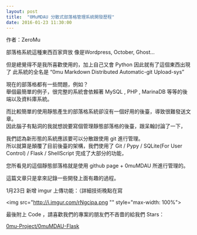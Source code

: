 ```yaml
---
layout: post
title:  "0MuMDAU 分散式部落格管理系統開發歷程" 
date: 2016-01-23 11:30:00
---
```

作者：ZeroMu

部落格系統這種東西百家齊放 像是Wordpress, October, Ghost... 

但是總覺得不是我所喜歡使用的，加上自己又會 Python 因此就有了這個東西出現了
此系統的全名是 “0mu Markdown Distributed Automatic-git Upload-sys”

現在的部落格都有一些問題，例如？   
舉個最簡單的例子，很完整的系統會依賴著 MySQL , PHP , MarinaDB 等等的後端以及資料庫系統。    

而比較簡單的使用靜態產生的部落格系統卻沒有一個好用的後臺，導致很難發送文章。   
因此腦子有點洞的我就想說要寫個管理靜態部落格的後臺，跟呆翰討論了一下，   

我們認為新形態的系統應該要可以分散跟使用 git 進行管理。   
所以就算是顛覆了目前後臺的架構，我們使用了 Git / Pypy / SQLite(For User Control) / Flask / ShellScript 完成了大部分的功能，   

您所看見的這個靜態部落格就是使用 github page + 0muMDAU 所進行管理的。   

這篇文章只是拿來記錄一些開發上面有趣的過程。

1月23日 新增 imgur 上傳功能：（詳細技術晚點在寫

<img src="http://i.imgur.com/rNgcipa.png "" style="max-width: 100%"></img>

最後附上 Code ，請喜歡我們的專案的朋友們不吝嗇的給我們 Stars：


<a class="embedly-card" href="https://github.com/0mu-Project/0muMDAU-Flask">0mu-Project/0muMDAU-Flask</a>
<script async src="//cdn.embedly.com/widgets/platform.js" charset="UTF-8"></script>





